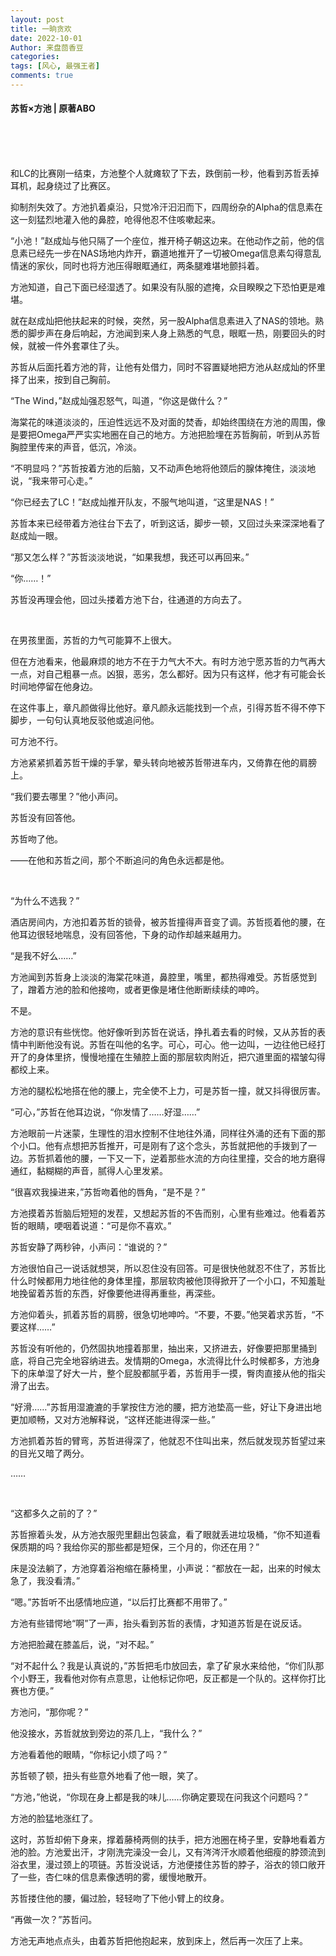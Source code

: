 ```yaml
---
layout: post
title: 一晌贪欢
date: 2022-10-01
Author: 来盘茴香豆
categories: 
tags: [风心, 最强王者]
comments: true
--- 
```


#### 苏哲×方池 | 原著ABO


<br/><br/><br/>


和LC的比赛刚一结束，方池整个人就瘫软了下去，跌倒前一秒，他看到苏哲丢掉耳机，起身绕过了比赛区。

抑制剂失效了。方池扒着桌沿，只觉冷汗汩汩而下，四周纷杂的Alpha的信息素在这一刻猛烈地灌入他的鼻腔，呛得他忍不住咳嗽起来。

“小池！”赵成灿与他只隔了一个座位，推开椅子朝这边来。在他动作之前，他的信息素已经先一步在NAS场地内炸开，霸道地推开了一切被Omega信息素勾得意乱情迷的家伙，同时也将方池压得眼眶通红，两条腿难堪地颤抖着。

方池知道，自己下面已经湿透了。如果没有队服的遮掩，众目睽睽之下恐怕更是难堪。

就在赵成灿把他扶起来的时候，突然，另一股Alpha信息素进入了NAS的领地。熟悉的脚步声在身后响起，方池闻到来人身上熟悉的气息，眼眶一热，刚要回头的时候，就被一件外套罩住了头。

苏哲从后面托着方池的背，让他有处借力，同时不容置疑地把方池从赵成灿的怀里择了出来，按到自己胸前。

“The Wind，”赵成灿强忍怒气，叫道，“你这是做什么？”

海棠花的味道淡淡的，压迫性远远不及对面的焚香，却始终围绕在方池的周围，像是要把Omega严严实实地圈在自己的地方。方池把脸埋在苏哲胸前，听到从苏哲胸腔里传来的声音，低沉，冷淡。

“不明显吗？”苏哲按着方池的后脑，又不动声色地将他颈后的腺体掩住，淡淡地说，“我来带可心走。”

“你已经去了LC！”赵成灿推开队友，不服气地叫道，“这里是NAS！”

苏哲本来已经带着方池往台下去了，听到这话，脚步一顿，又回过头来深深地看了赵成灿一眼。

“那又怎么样？”苏哲淡淡地说，“如果我想，我还可以再回来。”

“你……！”

苏哲没再理会他，回过头搂着方池下台，往通道的方向去了。

<br/>

在男孩里面，苏哲的力气可能算不上很大。

但在方池看来，他最麻烦的地方不在于力气大不大。有时方池宁愿苏哲的力气再大一点，对自己粗暴一点。凶狠，恶劣，怎么都好。因为只有这样，他才有可能会长时间地停留在他身边。

在这件事上，章凡颜做得比他好。章凡颜永远能找到一个点，引得苏哲不得不停下脚步，一句句认真地反驳他或追问他。

可方池不行。

方池紧紧抓着苏哲干燥的手掌，晕头转向地被苏哲带进车内，又倚靠在他的肩膀上。

“我们要去哪里？”他小声问。

苏哲没有回答他。

苏哲吻了他。

——在他和苏哲之间，那个不断追问的角色永远都是他。

<br/>

“为什么不选我？”

酒店房间内，方池扣着苏哲的锁骨，被苏哲撞得声音变了调。苏哲揽着他的腰，在他耳边很轻地喘息，没有回答他，下身的动作却越来越用力。

“是我不好么……”

方池闻到苏哲身上淡淡的海棠花味道，鼻腔里，嘴里，都热得难受。苏哲感觉到了，蹭着方池的脸和他接吻，或者更像是堵住他断断续续的呻吟。

不是。

方池的意识有些恍惚。他好像听到苏哲在说话，挣扎着去看的时候，又从苏哲的表情中判断他没有说。苏哲在叫他的名字。可心，可心。他一边叫，一边往他已经打开了的身体里挤，慢慢地撞在生殖腔上面的那层软肉附近，把穴道里面的褶皱勾得都绞上来。

方池的腿松松地搭在他的腰上，完全使不上力，可是苏哲一撞，就又抖得很厉害。

“可心，”苏哲在他耳边说，“你发情了……好湿……”

方池眼前一片迷蒙，生理性的泪水控制不住地往外涌，同样往外涌的还有下面的那个小口。他有点想把苏哲推开，可是刚有了这个念头，苏哲就把他的手拨到了一边。苏哲抓着他的腰，一下又一下，逆着那些水流的方向往里撞，交合的地方磨得通红，黏糊糊的声音，腻得人心里发紧。

“很喜欢我操进来，”苏哲吻着他的唇角，“是不是？”

方池摸着苏哲脑后短短的发茬，又想起苏哲的不告而别，心里有些难过。他看着苏哲的眼睛，哽咽着说道：“可是你不喜欢。”

苏哲安静了两秒钟，小声问：“谁说的？”

方池很怕自己一说话就想哭，所以忍住没有回答。可是很快他就忍不住了，苏哲比什么时候都用力地往他的身体里撞，那层软肉被他顶得掀开了一个小口，不知羞耻地挽留着苏哲的东西，好像要他进得再重些，再深些。

方池仰着头，抓着苏哲的肩膀，很急切地呻吟。“不要，不要。”他哭着求苏哲，“不要这样……”

苏哲没有听他的，仍然固执地撞着那里，抽出来，又挤进去，好像要把那里捅到底，将自己完全地容纳进去。发情期的Omega，水流得比什么时候都多，方池身下的床单湿了好大一片，整个屁股都腻乎着，苏哲用手一摸，臀肉直接从他的指尖滑了出去。

“好滑……”苏哲用湿漉漉的手掌按住方池的腰，把方池垫高一些，好让下身进出地更加顺畅，又对方池解释说，“这样还能进得深一些。”

方池抓着苏哲的臂弯，苏哲进得深了，他就忍不住叫出来，然后就发现苏哲望过来的目光又暗了两分。

……

<br/>

“这都多久之前的了？”

苏哲擦着头发，从方池衣服兜里翻出包装盒，看了眼就丢进垃圾桶，“你不知道看保质期的吗？我给你买的那些都是短保，三个月的，你还在用？”

床是没法躺了，方池穿着浴袍缩在藤椅里，小声说：“都放在一起，出来的时候太急了，我没看清。”

“嗯。”苏哲听不出感情地应道，“以后打比赛都不用带了。”

方池有些错愕地“啊”了一声，抬头看到苏哲的表情，才知道苏哲是在说反话。

方池把脸藏在膝盖后，说，“对不起。”

“对不起什么？我是认真说的，”苏哲把毛巾放回去，拿了矿泉水来给他，“你们队那个小野王，我看他对你有点意思，让他标记你吧，反正都是一个队的。这样你打比赛也方便。”

方池问，“那你呢？”

他没接水，苏哲就放到旁边的茶几上，“我什么？”

方池看着他的眼睛，“你标记小烦了吗？”

苏哲顿了顿，扭头有些意外地看了他一眼，笑了。

“方池，”他说，“你现在身上都是我的味儿……你确定要现在问我这个问题吗？”

方池的脸猛地涨红了。

这时，苏哲却俯下身来，撑着藤椅两侧的扶手，把方池圈在椅子里，安静地看着方池的脸。方池爱出汗，才刚洗完澡没一会儿，又有涔涔汗水顺着他细瘦的脖颈流到浴衣里，漫过颈上的项链。苏哲没说话，方池便搂住苏哲的脖子，浴衣的领口敞开了一些，杏仁味的信息素像透明的雾，缓慢地散开。

苏哲搂住他的腰，偏过脸，轻轻吻了下他小臂上的纹身。

“再做一次？”苏哲问。

方池无声地点点头，由着苏哲把他抱起来，放到床上，然后再一次压了上来。

<br/><br/><br/>



